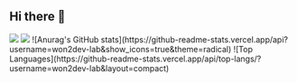 ## Hi there 👋
<img src="https://capsule-render.vercel.app/api?type=venom&height=200&text=won2dev-lab&fontSize=70&color=FFFFFF&stroke=3498DB&color=gradient&customColorList=0,2,5&animate=true" />
<img src="https://capsule-render.vercel.app/api?type=venom&height=200&text=won2dev-lab&fontSize=70&stroke=FFFFFF&color=gradient&customColorList=0,2,5&animate=true" />
![Anurag's GitHub stats](https://github-readme-stats.vercel.app/api?username=won2dev-lab&show_icons=true&theme=radical)
![Top Languages](https://github-readme-stats.vercel.app/api/top-langs/?username=won2dev-lab&layout=compact)
